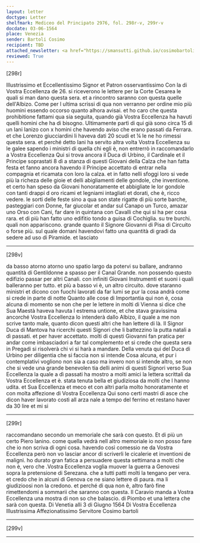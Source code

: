 ```yaml
---
layout: letter
doctype: Letter
shelfmark: Mediceo del Principato 2976, fol. 298r-v, 299r-v
docdate: 03-06-1564
place: Venezia
sender: Bartoli Cosimo
recipient: TBD
attached_newsletter: <a href="https://smansutti.github.io/cosimobartoli/texts/2976_120/">2976_120</a>
reviewed: True
---
```


[298r]


Illustrissimo et Eccellentissimo Signor et Patron osservantissimo
Con la di Vostra Eccellenza de 26. si riceverono le lettere per la Corte Cesarea le quali si man
dano questa sera. et a rincontro saranno con questa quelle dell'Albizo.
Come per l ultima scrissi di qua non verranno per ordine mio più huomini
essendo occorso quanto alhora avisai. et ho caro che questa prohibitione
fattami qua sia seguita, quando già Vostra Eccellenza ha havuti quelli
homini che ha di bisogno. Ultimamente partì di qui già sono
circa 15 dì un Iani Ianizo con x homini che havendo aviso
che erano passati da Ferrara. et che Lorenzo giucciardini li haveva
dati 20 scudi et ¼ le ne ho rimessi questa sera. et perché detto Iani ha
servito altra volta Vostra Eccellenza su le galee sapendo i ministri di quella chi
egli è, non entrerrò in raccomandarlo a Vostra Eccellenza
Qui si trova ancora il Duca di Urbino, il Cardinale et il Principe soprastati 8 dì
a stanza di questi Giovani della Calza che han fatta festa et fanno ancora
havendo il Principe accettato di entrar nella compagnia et ricamata con loro
la calza. et in fatto nelli sfoggi loro si vede più la richeza delle
gioie et delli abigliamenti delle gondole, che inventione. et certo han speso
da Giovani honoratamente et abbigliate le lor gondole con tanti drappi
d oro ricami et legniami intagliati et dorati, che è, ricco vedere.
le sorti delle feste sino a qua son state rigatte di più sorte barche,
pasteggiari con Donne, far giucolar et andar sul Canapo un Turco,
amazar uno Orso con Cani, far dare in quintana con Cavalli
che qui si ha per cosa rara. et di più han fatto uno edifitio tondo
a guisa di Cochiglia. su tre burchi. quali non appariscono. grande quanto
il Signore Giovanni di Pisa di Circuito o forse più. sul quale domani havendovi
fatto una quantità di gradi da sedere ad uso di Piramide. et lasciato

---

[298v]


da basso atorno atorno uno spatio largo da potervi su ballare, andranno
quantità di Gentildonne a spasso per il Canal Grande. non possendo questo
edifizio passar per altri Canali. con infiniti Giovani Instrumenti et suoni
i quali balleranno per tutto. et più a basso vi è, un altro circuito. dove
staranno ministri et dicono con fuochi lavorati da far lumi se pur la
cosa andrà come si crede in parte di notte
Quanto alle cose di Importantia qui non è, cosa alcuna di momento se non che
per le lettere in molti di Vienna si dice che Sua Maestà haveva havuta
l estrema untione, et che stava gravissima ancorché Vostra Eccellenza lo intenderà dallo
Albizo, il quale a me non scrive tanto male, quanto dicon questi altri che han
lettere di là. Il Signor Duca di Mantova ha ricerchi questi Signori che
li battezzino la putta natali a dì passati. et per haver accettato. molti
di questi Giovanni fan pratica per andar come imbasciadori a far tal complemento
et si crede che questa sera in Pregadi si risolverà chi vi si harà
a mandare.
Della venuta qui del Duca di Urbino per diligentia che si faccia non si
intende Cosa alcuna, et pur i contemplativi vogliono non sia a caso
ma invero non si intende altro, se non che si vede una grande benevolen
tia delli animi di questi Signori verso Sua Eccellenza la quale a dì passati ha mostro
a molti amici la lettera scrittali da Vostra Eccellenza et è. stata tenuta bella et
giudiziosa da molti che l hanno udita. et Sua Eccellenza et meco et con altri
parla molto honoratamente et con molta affezione di Vostra Eccellenza
Qui sono certi mastri di asce che dicon haver lavorato costì all arza
nale a tempo del ferrino et restano haver da 30 lire et mi si

---

[299r]


raccomandano secondo un memoriale che sarà con questo. Et di più
un certo Piero lanino. come quella vedrà nell altro memoriale
io non posso fare che io non scriva di ogni cosa. havendo così comessio
ne da Vostra Eccellenza però non vo lasciar ancor di scriverli le cicalerie
et inventioni de maligni. ho durato gran fatica a persuadere
questa settimana a molti che non è, vero che .Vostra Eccellenza voglia muover la guerra
a Genovesi sopra la pretensione di Serezana. che a tutti patti
molti la tengano per vera. et credo che in alcuni di Genova ce ne
siano lettere di paura. ma li giudizioosi non la credono.
et perché di qua non è, altro farò fine rimettendomi a sommarii
che saranno con questa. Il Caravio manda a Vostra Eccellenza una mostra
di non so che balascio. di Piombo et una lettera che sarà con questa.
Di Venetia alli 3 di Giugno 1564
Di Vostra Eccellenza Illustrissima
Affezionatissimo Servitore
Cosimo bartoli

---

[299v]



---

